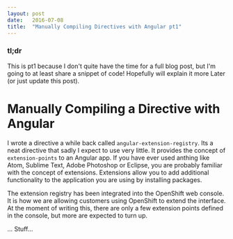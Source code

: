 ```yaml
---
layout: post
date:   2016-07-08
title:  "Manually Compiling Directives with Angular pt1"
---
```


### tl;dr
This is pt1 because I don't quite have the time for a full blog post, but I'm
going to at least share a snippet of code!  Hopefully will explain it more Later
(or just update this post).

# Manually Compiling a Directive with Angular

I wrote a directive a while back called `angular-extension-registry`.  Its a neat directive that sadly I expect to use very little. It provides the concept of `extension-points` to an Angular app.  If you have ever used anthing like Atom, Sublime Text, Adobe Photoshop or Eclipse, you are probably familiar with the concept of extensions.  Extensions allow you to add additional functionality to the application you are using by installing packages.

The extension registry has been integrated into the OpenShift web console. It is how we are allowing customers using OpenShift to extend the interface. At the moment of writing this, there are only a few extension points defined in the console, but more are expected to turn up.

... Stuff...
